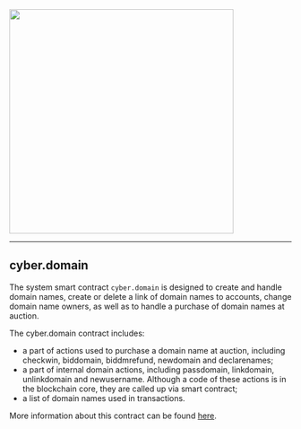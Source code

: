 <img width="400" src="../docs/logo.jpg" />  

***  

cyber.domain
-----------

The system smart contract `cyber.domain` is designed to create and handle domain names, create or delete a link of domain names to accounts, change domain name owners, as well as to handle a purchase of domain names at auction.  

The cyber.domain contract includes:
  * a part of actions used to purchase a domain name at auction, including checkwin, biddomain, biddmrefund, newdomain and declarenames;
  * a part of internal domain actions, including passdomain, linkdomain, unlinkdomain and newusername. Although a code of these actions is in the blockchain core, they are called up via smart contract;
  * a list of domain names used in transactions.  

More information about this contract can be found [here](https://cyberway.gitbook.io/en/devportal/system_contracts/cyber.domain_contract).
